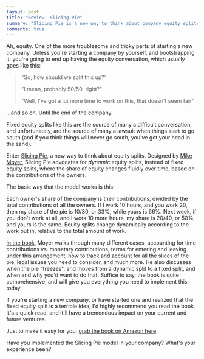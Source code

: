 ```yaml
---
layout: post
title: "Review: Slicing Pie"
summary: "Slicing Pie is a new way to think about company equity splits, and it blows away the old methods you've probably used."
comments: true
---
```


Ah, equity. One of the more troublesome and tricky parts of starting a new company. Unless you're starting a company by yourself, and bootstrapping it, you're going to end up having the equity conversation, which usually goes like this:

> "So, how should we split this up?"
>
> "I mean, probably 50/50, right?"
>
> "Well, I've got a lot more time to work on this, that doesn't seem fair"

...and so on. Until the end of the company. 

Fixed equity splits like this are the source of many a difficult conversation, and unfortunately, are the source of many a lawsuit when things start to go south (and if you think things will never go south, you've got your head in the sand).

Enter [Slicing Pie][sp], a new way to think about equity splits. Designed by [Mike Moyer][mm], Slicing Pie advocates for _dynamic_ equity splits, instead of fixed equity splits, where the share of equity changes fluidly over time, based on the contributions of the owners. 

The basic way that the model works is this:

Each owner's share of the company is their contributions, divided by the total contributions of all the owners. If I work 10 hours, and you work 20, then my share of the pie is 10/30, or 33%, while yours is 66%. Next week, if you don't work at all, and I work 10 more hours, my share is 20/40, or 50%, and yours is the same. Equity splits change dynamically according to the work put in, relative to the total amount of work.

[In the book][spbook], Moyer walks through many different cases, accounting for time contributions vs. monetary contributions, terms for entering and leaving under this arrangement, how to track and account for all the slices of the pie, legal issues you need to consider, and much more. He also discusses when the pie "freezes", and moves from a dynamic split to a fixed split, and when and why you'd want to do that. Suffice to say, the book is quite comprehensive, and will give you everything you need to implement this today. 

If you're starting a new company, or have started one and realized that the fixed equity split is a terrible idea, I'd highly recommend you read the book. It's a quick read, and it'll have a tremendous impact on your current and future ventures. 

Just to make it easy for you, [grab the book on Amazon here][spbook].

Have you implemented the Slicing Pie model in your company? What's your experience been?

[sp]:http://slicingpie.com
[mm]:http://mikemoyer.com
[spbook]:http://amzn.to/2oJdLVh



